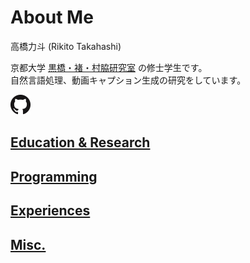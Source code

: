 # About Me
高橋力斗 (Rikito Takahashi)

京都大学 [黒橋・褚・村脇研究室](https://nlp.ist.i.kyoto-u.ac.jp/) の修士学生です。  
自然言語処理、動画キャプション生成の研究をしています。

[<img src="GitHub-Mark-32px.png">](https://github.com/rik-tak)

## [Education & Research](/contents/education.md)

## [Programming](/contents/programming.md)

## [Experiences](/contents/jobs.md)

## [Misc.](/contents/misc.md)
